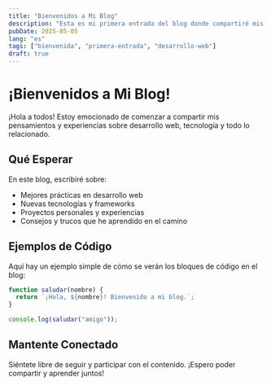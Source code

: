```yaml
---
title: "Bienvenidos a Mi Blog"
description: "Esta es mi primera entrada del blog donde compartiré mis pensamientos sobre desarrollo web y tecnología."
pubDate: 2025-05-05
lang: "es"
tags: ["bienvenida", "primera-entrada", "desarrollo-web"]
draft: true
---
```


# ¡Bienvenidos a Mi Blog!

¡Hola a todos! Estoy emocionado de comenzar a compartir mis pensamientos y experiencias sobre desarrollo web, tecnología y todo lo relacionado.

## Qué Esperar

En este blog, escribiré sobre:

- Mejores prácticas en desarrollo web
- Nuevas tecnologías y frameworks
- Proyectos personales y experiencias
- Consejos y trucos que he aprendido en el camino

## Ejemplos de Código

Aquí hay un ejemplo simple de cómo se verán los bloques de código en el blog:

```javascript
function saludar(nombre) {
  return `¡Hola, ${nombre}! Bienvenido a mi blog.`;
}

console.log(saludar("amigo"));
```

## Mantente Conectado

Siéntete libre de seguir y participar con el contenido. ¡Espero poder compartir y aprender juntos!
